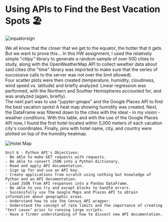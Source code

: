 # Using APIs to Find the Best Vacation Spots 🏖

![equatorsign](https://github.com/RutgersCodingBootcamp/RU-JER-DATA-PT-01-2020/blob/master/02-Homework/06-Python-APIs/Instructions/Images/equatorsign.png?raw=true)  

We all know that the closer that we get to the equator, the hotter that it gets. But we want to prove this...
In this HW assignment, I used the relatively simple "citipy" library to generate a random sample of over 500 cities to study, along with the OpenWeatherMap API to collect weather data about said cities (the "time" library was imported to make sure that the series of successive calls to the server was not over the limit allowed).  
Four scatter plots were then created (temperature, humidity, cloudiness, wind speed vs. latitude) and briefly analyzed. Linear regression was performed, with the Northern and Souther Hemispheres accounted for, and was analyzed (again, briefly).  
The next part was to use "jupyter-gmaps" and the Google Places API to find the best vacation spots! A heat map showing humidity was created. Next, the DataFrame was filtered down to the cities with the ideal - in my vision - weather conditions. With this table, and with the use of the Google Places API now, I found the first hotel located within 5,000 meters of each vacation city's coordinates. Finally, pins with hotel name, city, and country were plotted on top of the humidity heatmap.  

![Hotel Map](https://github.com/RutgersCodingBootcamp/RU-JER-DATA-PT-01-2020/blob/master/02-Homework/06-Python-APIs/Instructions/Images/hotel_map.png?raw=true)

```
Unit 6 - Python API's Objectives:
- Be able to make GET requests with requests.
- Be able to convert JSON into a Python dictionary.
- Read and apply API documentation.
- Sign up for and use an API key.
- Create applications from scratch using nothing but knowledge of Python and an API documentation.
- Load JSON from API responses into a Pandas DataFrame.
- Be able to use try and except blocks to handle errors.
- Successfully use the Google Maps and Places API to obtain information about geographic areas.
- Understand how to use the Census API wrapper.
- Understand the concept of rate limits and the importance of creating "test cases" prior to running large scripts.
- Have a firmer understanding of how to dissect new API documentation.
```

